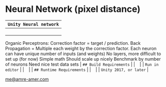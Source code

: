 # Neural Network (pixel distance)

| `Unity Neural network`             |
| ------------------------------------------------------------ |
| ` `                                                          |
Organic Perceptrons:
Correction factor = target / prediction.
Back Propagation = Multiple each weight by the correction factor.
Each neuron can have unique number of inputs (and weights)
No layers, more difficult to set up (for now)
Simple math
Should scale up nicely
Benchmark by number of neurons
Need nice test data sets
| `## Build Requirements`                                      |
| ` `                                                          |
| `Run in editor`                                              |
| ` `                                                          |
| `## Runtime Requirements`                                    |
| ` `                                                          |
| `Unity 2017, or later`                                       |

me@amre-amer.com

